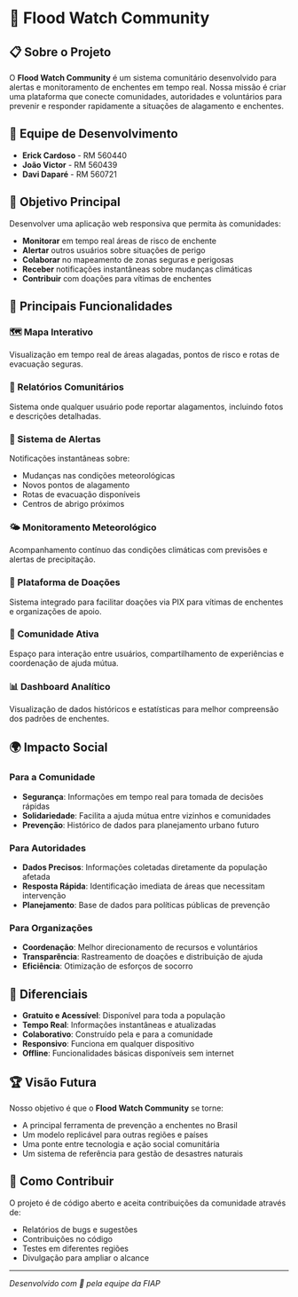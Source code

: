# 🌊 Flood Watch Community

## 📋 Sobre o Projeto

O **Flood Watch Community** é um sistema comunitário desenvolvido para alertas e monitoramento de enchentes em tempo real. Nossa missão é criar uma plataforma que conecte comunidades, autoridades e voluntários para prevenir e responder rapidamente a situações de alagamento e enchentes.

## 👥 Equipe de Desenvolvimento

- **Erick Cardoso** - RM 560440
- **João Victor** - RM 560439
- **Davi Daparé** - RM 560721

## 🎯 Objetivo Principal

Desenvolver uma aplicação web responsiva que permita às comunidades:

- **Monitorar** em tempo real áreas de risco de enchente
- **Alertar** outros usuários sobre situações de perigo
- **Colaborar** no mapeamento de zonas seguras e perigosas
- **Receber** notificações instantâneas sobre mudanças climáticas
- **Contribuir** com doações para vítimas de enchentes

## 🌟 Principais Funcionalidades

### 🗺️ Mapa Interativo

Visualização em tempo real de áreas alagadas, pontos de risco e rotas de evacuação seguras.

### 📱 Relatórios Comunitários

Sistema onde qualquer usuário pode reportar alagamentos, incluindo fotos e descrições detalhadas.

### 🚨 Sistema de Alertas

Notificações instantâneas sobre:

- Mudanças nas condições meteorológicas
- Novos pontos de alagamento
- Rotas de evacuação disponíveis
- Centros de abrigo próximos

### 🌤️ Monitoramento Meteorológico

Acompanhamento contínuo das condições climáticas com previsões e alertas de precipitação.

### 💝 Plataforma de Doações

Sistema integrado para facilitar doações via PIX para vítimas de enchentes e organizações de apoio.

### 👥 Comunidade Ativa

Espaço para interação entre usuários, compartilhamento de experiências e coordenação de ajuda mútua.

### 📊 Dashboard Analítico

Visualização de dados históricos e estatísticas para melhor compreensão dos padrões de enchentes.

## 🌍 Impacto Social

### Para a Comunidade

- **Segurança**: Informações em tempo real para tomada de decisões rápidas
- **Solidariedade**: Facilita a ajuda mútua entre vizinhos e comunidades
- **Prevenção**: Histórico de dados para planejamento urbano futuro

### Para Autoridades

- **Dados Precisos**: Informações coletadas diretamente da população afetada
- **Resposta Rápida**: Identificação imediata de áreas que necessitam intervenção
- **Planejamento**: Base de dados para políticas públicas de prevenção

### Para Organizações

- **Coordenação**: Melhor direcionamento de recursos e voluntários
- **Transparência**: Rastreamento de doações e distribuição de ajuda
- **Eficiência**: Otimização de esforços de socorro

## 🚀 Diferenciais

- **Gratuito e Acessível**: Disponível para toda a população
- **Tempo Real**: Informações instantâneas e atualizadas
- **Colaborativo**: Construído pela e para a comunidade
- **Responsivo**: Funciona em qualquer dispositivo
- **Offline**: Funcionalidades básicas disponíveis sem internet

## 🏆 Visão Futura

Nosso objetivo é que o **Flood Watch Community** se torne:

- A principal ferramenta de prevenção a enchentes no Brasil
- Um modelo replicável para outras regiões e países
- Uma ponte entre tecnologia e ação social comunitária
- Um sistema de referência para gestão de desastres naturais

## 🤝 Como Contribuir

O projeto é de código aberto e aceita contribuições da comunidade através de:

- Relatórios de bugs e sugestões
- Contribuições no código
- Testes em diferentes regiões
- Divulgação para ampliar o alcance

---

_Desenvolvido com 💙 pela equipe da FIAP_
